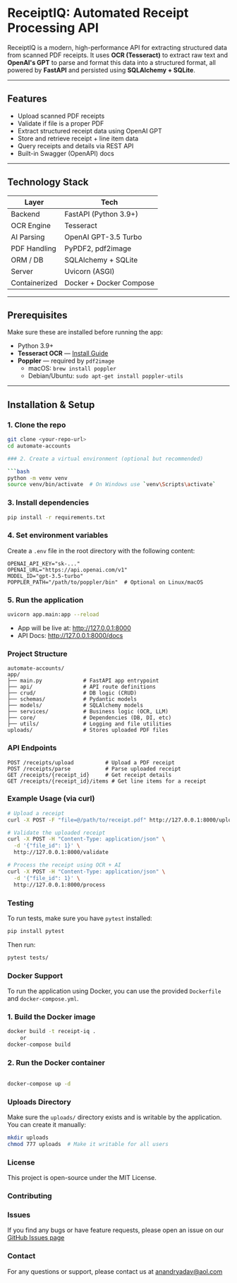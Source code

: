 # ReceiptIQ: Automated Receipt Processing API

ReceiptIQ is a modern, high-performance API for extracting structured data from scanned PDF receipts. It uses **OCR (Tesseract)** to extract raw text and **OpenAI's GPT** to parse and format this data into a structured format, all powered by **FastAPI** and persisted using **SQLAlchemy + SQLite**.

---

## Features

- Upload scanned PDF receipts
- Validate if file is a proper PDF
- Extract structured receipt data using OpenAI GPT
- Store and retrieve receipt + line item data
- Query receipts and details via REST API
- Built-in Swagger (OpenAPI) docs

---

## Technology Stack

| Layer         | Tech                    |
|---------------|-------------------------|
| Backend       | FastAPI (Python 3.9+)   |
| OCR Engine    | Tesseract               |
| AI Parsing    | OpenAI GPT-3.5 Turbo    |
| PDF Handling  | PyPDF2, pdf2image       |
| ORM / DB      | SQLAlchemy + SQLite     |
| Server        | Uvicorn (ASGI)          |
| Containerized | Docker + Docker Compose |

---

## Prerequisites

Make sure these are installed before running the app:

- Python 3.9+
- **Tesseract OCR** — [Install Guide](https://tesseract-ocr.github.io/tessdoc/Installation.html)
- **Poppler** — required by `pdf2image`
    - macOS: `brew install poppler`
    - Debian/Ubuntu: `sudo apt-get install poppler-utils`

---

## Installation & Setup

### 1. Clone the repo

```bash
git clone <your-repo-url>
cd automate-accounts

### 2. Create a virtual environment (optional but recommended)

```bash
python -m venv venv
source venv/bin/activate  # On Windows use `venv\Scripts\activate`
```

### 3. Install dependencies

```bash
pip install -r requirements.txt
```

### 4. Set environment variables

Create a `.env` file in the root directory with the following content:

```plaintext
OPENAI_API_KEY="sk-..."
OPENAI_URL="https://api.openai.com/v1"
MODEL_ID="gpt-3.5-turbo"
POPPLER_PATH="/path/to/poppler/bin"  # Optional on Linux/macOS
 ```

### 5. Run the application

```bash
uvicorn app.main:app --reload
```

- App will be live at: http://127.0.0.1:8000
- API Docs: http://127.0.0.1:8000/docs

### Project Structure

```plaintext
automate-accounts/
app/
├── main.py             # FastAPI app entrypoint
├── api/                # API route definitions
├── crud/               # DB logic (CRUD)
├── schemas/            # Pydantic models
├── models/             # SQLAlchemy models
├── services/           # Business logic (OCR, LLM)
├── core/               # Dependencies (DB, DI, etc)
├── utils/              # Logging and file utilities
uploads/                # Stores uploaded PDF files
```

### API Endpoints

```plaintext
POST /receipts/upload          # Upload a PDF receipt
POST /receipts/parse           # Parse uploaded receipt
GET /receipts/{receipt_id}     # Get receipt details
GET /receipts/{receipt_id}/items # Get line items for a receipt
```

### Example Usage (via curl)

```bash
# Upload a receipt
curl -X POST -F "file=@/path/to/receipt.pdf" http://127.0.0.1:8000/upload

# Validate the uploaded receipt
curl -X POST -H "Content-Type: application/json" \
  -d '{"file_id": 1}' \
  http://127.0.0.1:8000/validate

# Process the receipt using OCR + AI
curl -X POST -H "Content-Type: application/json" \
  -d '{"file_id": 1}' \
  http://127.0.0.1:8000/process
```

### Testing
To run tests, make sure you have `pytest` installed:

```bash 
pip install pytest
```

Then run:

```bash
pytest tests/
```
### Docker Support
To run the application using Docker, you can use the provided `Dockerfile` and `docker-compose.yml`.
### 1. Build the Docker image

```bash
docker build -t receipt-iq .
    or
docker-compose build
```
### 2. Run the Docker container

```bash
  
docker-compose up -d
```

### Uploads Directory
Make sure the `uploads/` directory exists and is writable by the application. You can create it manually:

```bash
mkdir uploads
chmod 777 uploads  # Make it writable for all users
```

### License
This project is open-source under the MIT License.
### Contributing
### Issues
If you find any bugs or have feature requests, please open an issue on our [GitHub Issues page](https://github.com/anandryadav/automate-accounts)
### Contact
For any questions or support, please contact us at [anandryadav@aol.com](mailto:anandryadav@aol.com)